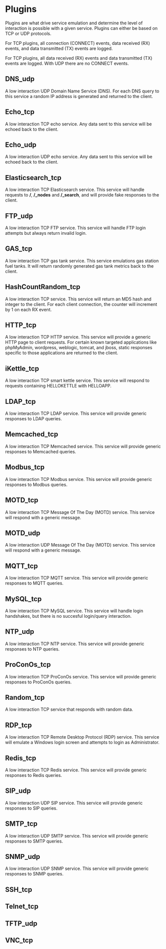 # Plugins

Plugins are what drive service emulation and determine the level of interaction is possible with a given service. Plugins can either be based on TCP or UDP protocols.

For TCP plugins, all connection (CONNECT) events, data received (RX) events, and data transmitted (TX) events are logged.

For TCP plugins, all data received (RX) events and data transmitted (TX) events are logged. With UDP there are no CONNECT events.

## DNS_udp

A low interaction UDP Domain Name Service (DNS). For each DNS query to this service a random IP address is generated and returned to the client.

## Echo_tcp

A low interaction TCP echo service. Any data sent to this service will be echoed back to the client.

## Echo_udp

A low interaction UDP echo service. Any data sent to this service will be echoed back to the client.

## Elasticsearch_tcp

A low interaction TCP Elasticsearch service. This service will handle requests to **/**, **/_nodes** and **/_search**, and will provide fake responses to the client.

## FTP_udp

A low interaction TCP FTP service. This service will handle FTP login attempts but always return invalid login.

## GAS_tcp

A low interaction TCP gas tank service. This service emulations gas station fuel tanks. It will return randomly generated gas tank metrics back to the client.

## HashCountRandom_tcp

A low interaction TCP service. This service will return an MD5 hash and integer to the client. For each client connection, the counter will increment by 1 on each RX event.

## HTTP_tcp

A low interaction TCP HTTP service. This service will provide a generic HTTP page to client requests. For certain known targeted applications like phpMyAdmin, wordpress, weblogic, tomcat, and jboss, static responses specific to those applications are returned to the client.

## iKettle_tcp

A low interaction TCP smart kettle service. This service will respond to requests containing HELLOKETTLE with HELLOAPP.

## LDAP_tcp

A low interaction TCP LDAP service. This service will provide generic responses to LDAP queries.

## Memcached_tcp

A low interaction TCP Memcached service. This service will provide generic responses to Memcached queries.

## Modbus_tcp

A low interaction TCP Modbus service. This service will provide generic responses to Modbus queries.

## MOTD_tcp

A low interaction TCP Message Of The Day (MOTD) service. This service will respond with a generic message.

## MOTD_udp

A low interaction UDP Message Of The Day (MOTD) service. This service will respond with a generic message.

## MQTT_tcp

A low interaction TCP MQTT service. This service will provide generic responses to MQTT queries.

## MySQL_tcp

A low interaction TCP MySQL service. This service will handle login handshakes, but there is no succesful login/query interaction.

## NTP_udp

A low interaction TCP NTP service. This service will provide generic responses to NTP queries.

## ProConOs_tcp

A low interaction TCP ProConOs service. This service will provide generic responses to ProConOs queries.

## Random_tcp

A low interaction TCP service that responds with random data.

## RDP_tcp

A low interaction TCP Remote Desktop Protocol (RDP) service. This service will emulate a Windows login screen and attempts to login as Administrator.

## Redis_tcp

A low interaction TCP Redis service. This service will provide generic responses to Redis queries.

## SIP_udp

A low interaction UDP SIP service. This service will provide generic responses to SIP queries.

## SMTP_tcp

A low interaction UDP SMTP service. This service will provide generic responses to SMTP queries.

## SNMP_udp

A low interaction UDP SNMP service. This service will provide generic responses to SNMP queries.

## SSH_tcp

## Telnet_tcp

## TFTP_udp

## VNC_tcp
